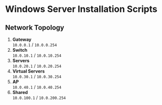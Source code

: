 # Windows Server Installation Scripts

## Network Topology

1. **Gateway**  
  `10.0.0.1`   /   `10.0.0.254`
2. **Switch**  
  `10.0.10.1`  /   `10.0.10.254`
4. **Servers**  
  `10.0.20.1`  /   `10.0.20.254`
5. **Virtual Servers**  
  `10.0.30.1`  /   `10.0.30.254`
6. **AP**  
  `10.0.40.1`  /   `10.0.40.254`
7. **Shared**  
  `10.0.100.1` /   `10.0.200.254`

